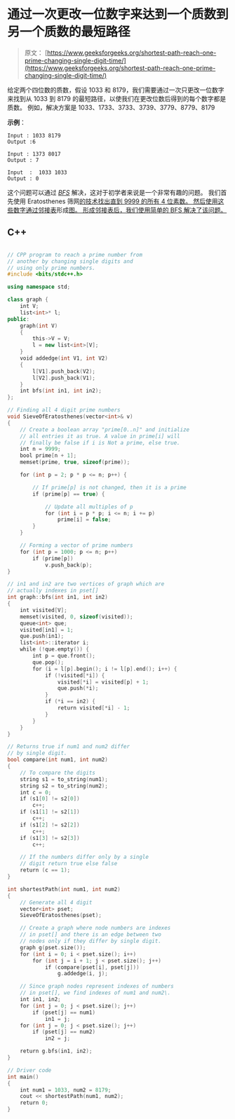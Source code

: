 # 通过一次更改一位数字来达到一个质数到另一个质数的最短路径

> 原文： [https://www.geeksforgeeks.org/shortest-path-reach-one-prime-changing-single-digit-time/](https://www.geeksforgeeks.org/shortest-path-reach-one-prime-changing-single-digit-time/)

给定两个四位数的质数，假设 1033 和 8179，我们需要通过一次只更改一位数字来找到从 1033 到 8179 的最短路径，以使我们在更改位数后得到的每个数字都是质数。 例如，解决方案是 1033、1733、3733、3739、3779、8779、8179

**示例**：

```
Input : 1033 8179
Output :6

Input : 1373 8017
Output : 7

Input  :  1033 1033
Output : 0

```

这个问题可以通过 *[BFS](https://www.geeksforgeeks.org/breadth-first-traversal-for-a-graph/)* 解决，这对于初学者来说是一个非常有趣的问题。 我们首先使用 Eratosthenes 筛网[的技术找出直到 9999 的所有 4 位素数。 然后使用这些数字通过邻接表](https://www.geeksforgeeks.org/sieve-of-eratosthenes/)形成[图。 形成邻接表后，我们使用简单的 BFS 解决了该问题。](https://www.geeksforgeeks.org/graph-and-its-representations/) 

## C++

```cpp

// CPP program to reach a prime number from  
// another by changing single digits and  
// using only prime numbers. 
#include <bits/stdc++.h> 

using namespace std; 

class graph { 
    int V;  
    list<int>* l;  
public: 
    graph(int V) 
    { 
        this->V = V; 
        l = new list<int>[V]; 
    } 
    void addedge(int V1, int V2)  
    { 
        l[V1].push_back(V2); 
        l[V2].push_back(V1); 
    } 
    int bfs(int in1, int in2); 
}; 

// Finding all 4 digit prime numbers 
void SieveOfEratosthenes(vector<int>& v)  
{ 
    // Create a boolean array "prime[0..n]" and initialize 
    // all entries it as true. A value in prime[i] will 
    // finally be false if i is Not a prime, else true. 
    int n = 9999; 
    bool prime[n + 1]; 
    memset(prime, true, sizeof(prime)); 

    for (int p = 2; p * p <= n; p++) { 

        // If prime[p] is not changed, then it is a prime 
        if (prime[p] == true) { 

            // Update all multiples of p 
            for (int i = p * p; i <= n; i += p) 
                prime[i] = false; 
        } 
    } 

    // Forming a vector of prime numbers 
    for (int p = 1000; p <= n; p++) 
        if (prime[p]) 
            v.push_back(p);  
} 

// in1 and in2 are two vertices of graph which are  
// actually indexes in pset[] 
int graph::bfs(int in1, int in2)  
{ 
    int visited[V]; 
    memset(visited, 0, sizeof(visited)); 
    queue<int> que; 
    visited[in1] = 1; 
    que.push(in1); 
    list<int>::iterator i; 
    while (!que.empty()) { 
        int p = que.front(); 
        que.pop(); 
        for (i = l[p].begin(); i != l[p].end(); i++) { 
            if (!visited[*i]) { 
                visited[*i] = visited[p] + 1; 
                que.push(*i); 
            } 
            if (*i == in2) { 
                return visited[*i] - 1; 
            } 
        } 
    } 
} 

// Returns true if num1 and num2 differ  
// by single digit. 
bool compare(int num1, int num2) 
{ 
    // To compare the digits 
    string s1 = to_string(num1); 
    string s2 = to_string(num2); 
    int c = 0; 
    if (s1[0] != s2[0]) 
        c++; 
    if (s1[1] != s2[1]) 
        c++; 
    if (s1[2] != s2[2]) 
        c++; 
    if (s1[3] != s2[3]) 
        c++; 

    // If the numbers differ only by a single 
    // digit return true else false 
    return (c == 1); 
} 

int shortestPath(int num1, int num2) 
{ 
    // Generate all 4 digit 
    vector<int> pset;  
    SieveOfEratosthenes(pset); 

    // Create a graph where node numbers are indexes 
    // in pset[] and there is an edge between two  
    // nodes only if they differ by single digit. 
    graph g(pset.size());  
    for (int i = 0; i < pset.size(); i++)  
        for (int j = i + 1; j < pset.size(); j++)  
            if (compare(pset[i], pset[j])) 
                g.addedge(i, j);      

    // Since graph nodes represent indexes of numbers 
    // in pset[], we find indexes of num1 and num2\. 
    int in1, in2; 
    for (int j = 0; j < pset.size(); j++)  
        if (pset[j] == num1) 
            in1 = j;  
    for (int j = 0; j < pset.size(); j++)  
        if (pset[j] == num2) 
            in2 = j;  

    return g.bfs(in1, in2); 
} 

// Driver code 
int main() 
{ 
    int num1 = 1033, num2 = 8179; 
    cout << shortestPath(num1, num2); 
    return 0; 
} 

```